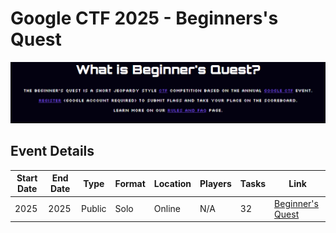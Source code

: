 # Google CTF 2025 - Beginners's Quest
![BeginnersQuest](beginnersquest.png)

## Event Details
| Start Date | End Date | Type | Format | Location | Players | Tasks | Link |
|-----------|----------|----------|----------|----------|---------|---------|---------|
| 2025 | 2025 | Public | Solo | Online | N/A | 32 | [Beginner's Quest](https://capturetheflag.withgoogle.com/beginners-quest) |

